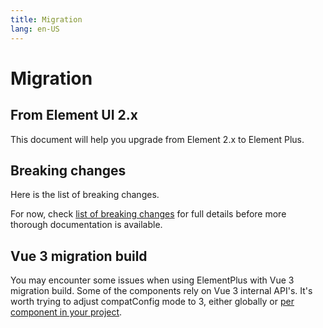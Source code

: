 ```yaml
---
title: Migration
lang: en-US
---
```


# Migration

## From Element UI 2.x

This document will help you upgrade from Element 2.x to Element Plus.

## Breaking changes

Here is the list of breaking changes.

For now, check [list of breaking changes](https://github.com/element-plus/element-plus/issues/162)
for full details before more thorough documentation is available.

## Vue 3 migration build

You may encounter some issues when using ElementPlus with Vue 3 migration build. Some of the components rely on Vue 3 internal API's. It's worth trying to adjust compatConfig mode to 3, either globally or [per component in your project](https://v3.vuejs.org/guide/migration/migration-build.html#per-component-config).

